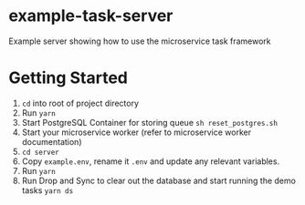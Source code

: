 # example-task-server
Example server showing how to use the microservice task framework

# Getting Started
1. `cd` into root of project directory
2. Run `yarn`
1. Start PostgreSQL Container for storing queue
`sh reset_postgres.sh`
2. Start your microservice worker (refer to microservice worker documentation)
3. `cd server`
3. Copy `example.env`, rename it `.env` and update any relevant variables.
3. Run `yarn`
4. Run Drop and Sync to clear out the database and start running the demo tasks
`yarn ds`
